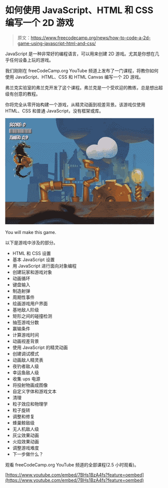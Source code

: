 # 如何使用 JavaScript、HTML 和 CSS 编写一个 2D 游戏

> 原文：<https://www.freecodecamp.org/news/how-to-code-a-2d-game-using-javascript-html-and-css/>

JavaScript 是一种非常好的编程语言，可以用来创建 2D 游戏。尤其是你想在几乎任何设备上玩的游戏。

我们刚刚在 freeCodeCamp.org YouTube 频道上发布了一门课程，将教你如何使用 JavaScript、HTML、CSS 和 HTML Canvas 编写一个 2D 游戏。

弗兰克实验室的弗兰克开发了这个课程。弗兰克是一个受欢迎的教练，总是想出超级有创意的教程。

你将完全从零开始构建一个游戏，从精灵动画到视差背景。该游戏仅使用 HTML、CSS 和普通 JavaScript，没有框架或库。

![game](img/82f44e867c5a9ad7b23b14b5b2e4af9e.png)

You will make this game.

以下是游戏中涉及的部分。

*   HTML 和 CSS 设置
*   基本 JavaScript 设置
*   用 JavaScript 进行面向对象编程
*   创建玩家和游戏对象
*   动画循环
*   键盘输入
*   制造射弹
*   周期性事件
*   绘画游戏用户界面
*   基地敌人阶级
*   矩形之间的碰撞检测
*   抽签游戏分数
*   赢输条件
*   计算游戏时间
*   动画视差背景
*   使用 JavaScript 的精灵动画
*   创建调试模式
*   动画敌人精灵表
*   夜钓者敌人级
*   幸运鱼敌人级
*   收集 ups 电源
*   将投射物画成图像
*   自定义字体和游戏文本
*   清理
*   粒子效应和物理学
*   粒子旋转
*   调整和修复
*   蜂巢鲸敌级
*   无人机敌人级
*   灰尘效果动画
*   火焰效果动画
*   调整游戏难度
*   下一步做什么？

观看 freeCodeCamp.org YouTube 频道的全部课程(2.5 小时观看)。

[https://www.youtube.com/embed/7BHs1BzA4fs?feature=oembed](https://www.youtube.com/embed/7BHs1BzA4fs?feature=oembed)